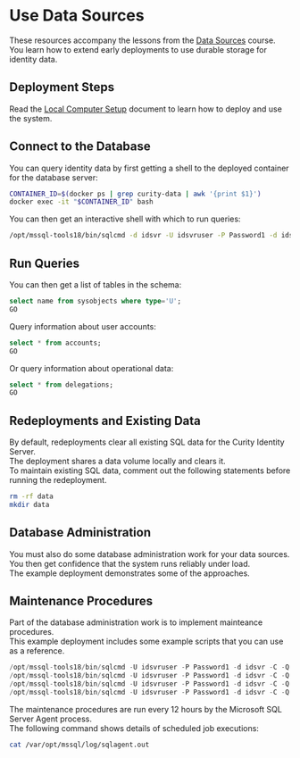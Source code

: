 # Use Data Sources

These resources accompany the lessons from the [Data Sources](https://curity.io/training/data-sources) course.\
You learn how to extend early deployments to use durable storage for identity data.

## Deployment Steps

Read the [Local Computer Setup](../SETUP.md) document to learn how to deploy and use the system.

## Connect to the Database

You can query identity data by first getting a shell to the deployed container for the database server:

```bash
CONTAINER_ID=$(docker ps | grep curity-data | awk '{print $1}')
docker exec -it "$CONTAINER_ID" bash
```

You can then get an interactive shell with which to run queries:

```bash
/opt/mssql-tools18/bin/sqlcmd -d idsvr -U idsvruser -P Password1 -d idsvr -C
```

## Run Queries

You can then get a list of tables in the schema:

```sql
select name from sysobjects where type='U';
GO
```

Query information about user accounts:

```sql
select * from accounts;
GO
```

Or query information about operational data:

```sql
select * from delegations;
GO
```

## Redeployments and Existing Data

By default, redeployments clear all existing SQL data for the Curity Identity Server.\
The deployment shares a data volume locally and clears it.\
To maintain existing SQL data, comment out the following statements before running the redeployment.

```bash
rm -rf data
mkdir data
```

## Database Administration

You must also do some database administration work for your data sources.\
You then get confidence that the system runs reliably under load.\
The example deployment demonstrates some of the approaches.

## Maintenance Procedures

Part of the database administration work is to implement mainteance procedures.\
This example deployment includes some example scripts that you can use as a reference.

```sql
/opt/mssql-tools18/bin/sqlcmd -U idsvruser -P Password1 -d idsvr -C -Q 'EXEC sp_clear_nonces'
/opt/mssql-tools18/bin/sqlcmd -U idsvruser -P Password1 -d idsvr -C -Q 'EXEC sp_clear_tokens'
/opt/mssql-tools18/bin/sqlcmd -U idsvruser -P Password1 -d idsvr -C -Q 'EXEC sp_clear_sessions'
/opt/mssql-tools18/bin/sqlcmd -U idsvruser -P Password1 -d idsvr -C -Q 'EXEC sp_clear_delegations'
```

The maintenance procedures are run every 12 hours by the Microsoft SQL Server Agent process.\
The following command shows details of scheduled job executions:

```bash
cat /var/opt/mssql/log/sqlagent.out
```
